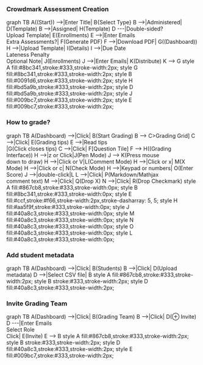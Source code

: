 <script src="https://cdn.rawgit.com/knsv/mermaid/0.3.0/dist/mermaid.full.js"></script>



### Crowdmark Assessment Creation

<div class="mermaid">
graph TB
    A((Start)) -->|Enter Title| B{Select Type}
    B -->|Administered| D(Template)
    B -->|Assigned| H(Template)
    D ---|Double-sided?<br>Upload Template| E(Enrollments)
    E -->|Enter Emails<br>Extra Assessments?| F(Generate PDF)
    F -->|Download PDF| G((Dashboard))
    H -->|Upload Template| I(Details)
    I -->|Due Date<br>Lateness Penalty<br>Optional Note| J(Enrollments)
    J -->|Enter Emails| K(Distribute)
    K --> G
    style A fill:#8bc341,stroke:#333,stroke-width:2px;
    style G fill:#8bc341,stroke:#333,stroke-width:2px;
    style B fill:#0091d6,stroke:#333,stroke-width:2px;
    style H fill:#bd5a9b,stroke:#333,stroke-width:2px;
    style D fill:#bd5a9b,stroke:#333,stroke-width:2px;
    style J fill:#009bc7,stroke:#333,stroke-width:2px;
    style E fill:#009bc7,stroke:#333,stroke-width:2px;
</div>


 
### How to grade?
 
<div class="mermaid">
graph TB
    A(Dashboard) -->|Click| B(Start Grading)
    B --> C>Grading Grid] 
    C -->|Click| E(Grading tips)
    E -->|Read tips<br>|G(Click closes tips)
    C -->|Click| F[Question Tile]
    F --> H((Grading Interface))
    H -->|z or Click|J(Pen Mode)
    J --> K(Press mouse<br>down to draw)
    H -->|Click or V|L(Comment Mode)
    H -->|Click or x| M(X Mode)
    H -->|Click or c| N(Check Mode)
    H -->|Keypad or numbers| O(Enter Score)
    J -->|double-click|L
    L -->|Click| P(Markdown/Mathjax<br>comment text)
    M -->|Click| Q(Drop X)
    N -->|Click| R(Drop Checkmark)
    style A fill:#867cb8,stroke:#333,stroke-width:0px;
    style B fill:#8bc341,stroke:#333,stroke-width:0px;
    style E fill:#ccf,stroke:#f66,stroke-width:2px,stroke-dasharray: 5, 5;
    style H fill:#aa5f9f,stroke:#333,stroke-width:0px;
    style J fill:#40a8c3,stroke:#333,stroke-width:0px;
    style M fill:#40a8c3,stroke:#333,stroke-width:0px;
    style N fill:#40a8c3,stroke:#333,stroke-width:0px;
    style O fill:#40a8c3,stroke:#333,stroke-width:0px;
    style L fill:#40a8c3,stroke:#333,stroke-width:0px;
    
 
</div>


 
### Add student metadata
 
<div class="mermaid">
graph TB
     A(Dashboard) -->|Click| B(Students)
    B -->|Click| D(Upload metadata)
    D -->|Select CSV file| B
    style A fill:#867cb8,stroke:#333,stroke-width:2px;
    style B stroke:#333,stroke-width:2px;
    style D fill:#40a8c3,stroke:#333,stroke-width:2px;
 
</div>


### Invite Grading Team
 
<div class="mermaid">
graph TB
     A(Dashboard) -->|Click| B(Grading Team)
    B -->|Click| D(&#8853 Invite)
    D ---|Enter Emails<br>Select Role<br>Click| E(Invite)
    E --> B
    style A fill:#867cb8,stroke:#333,stroke-width:2px;
    style B stroke:#333,stroke-width:2px;
    style D fill:#40a8c3,stroke:#333,stroke-width:2px;
    style E fill:#009bc7,stroke:#333,stroke-width:2px;
</div>


